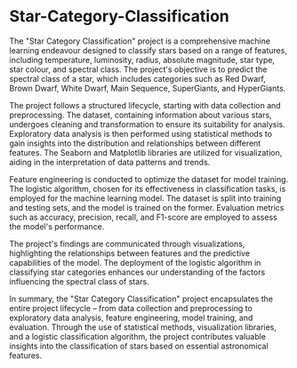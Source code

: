 # Star-Category-Classification



The "Star Category Classification" project is a comprehensive machine learning endeavour designed to classify stars based on a range of features, including temperature, luminosity, radius, absolute magnitude, star type, star colour, and spectral class. The project's objective is to predict the spectral class of a star, which includes categories such as Red Dwarf, Brown Dwarf, White Dwarf, Main Sequence, SuperGiants, and HyperGiants.

The project follows a structured lifecycle, starting with data collection and preprocessing. The dataset, containing information about various stars, undergoes cleaning and transformation to ensure its suitability for analysis. Exploratory data analysis is then performed using statistical methods to gain insights into the distribution and relationships between different features. The Seaborn and Matplotlib libraries are utilized for visualization, aiding in the interpretation of data patterns and trends.

Feature engineering is conducted to optimize the dataset for model training. The logistic algorithm, chosen for its effectiveness in classification tasks, is employed for the machine learning model. The dataset is split into training and testing sets, and the model is trained on the former. Evaluation metrics such as accuracy, precision, recall, and F1-score are employed to assess the model's performance.

The project's findings are communicated through visualizations, highlighting the relationships between features and the predictive capabilities of the model. The deployment of the logistic algorithm in classifying star categories enhances our understanding of the factors influencing the spectral class of stars.

In summary, the "Star Category Classification" project encapsulates the entire project lifecycle – from data collection and preprocessing to exploratory data analysis, feature engineering, model training, and evaluation. Through the use of statistical methods, visualization libraries, and a logistic classification algorithm, the project contributes valuable insights into the classification of stars based on essential astronomical features.
